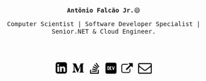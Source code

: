 <p align='center'><samp><strong>Antônio Falcão Jr.</strong>😄</samp></p> 
<p align='center'> <samp>Computer Scientist | Software Developer Specialist | Senior.NET & Cloud Engineer.</samp></p>
<br><br>
<p align='center'>
<a href="https://br.linkedin.com/"><img height="26" src="https://raw.githubusercontent.com/AntonioFalcao/AntonioFalcao/master/img/linkedin.png?raw=true"></a>&nbsp;&nbsp;
<a href="https://medium.com/@antoniofalcaojr"><img height="26" src="https://raw.githubusercontent.com/AntonioFalcao/AntonioFalcao/master/img/medio.png?raw=true" alt=""></a>&nbsp;&nbsp;
<a href="https://stackoverflow.com/users/13142131/antonio-falc%c3%a3o-jr"><img height="25" src="https://raw.githubusercontent.com/AntonioFalcao/AntonioFalcao/master/img/estouro-de-pilha.png?raw=true"></a>&nbsp;&nbsp;
<a href="https://dev.to/antoniofalcao"><img height="25" src="https://raw.githubusercontent.com/AntonioFalcao/AntonioFalcao/master/img/dev.png?raw=true" alt=""></a>&nbsp;&nbsp;
<a href="https://antoniofalcao.github.io/"><img height="26" src="https://raw.githubusercontent.com/AntonioFalcao/AntonioFalcao/master/img/external.png?raw=true" alt=""></a>&nbsp;&nbsp;
<a href="mailto:arfj@edu.univali.br"><img height="24" src="https://raw.githubusercontent.com/AntonioFalcao/AntonioFalcao/master/img/mail.png?raw=true" alt=""></a>
</p>

